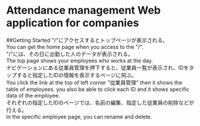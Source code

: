 # Attendance management Web application for companies

##Getting Started
"/"にアクセスするとトップページが表示される。  
You can get the home page when you access to the "/".  
"/"には、その日に出勤した人のデータが表示される。  
The top page shows your employees who works at the day.  
ナビゲーションにある従業員管理を押下すると、従業員一覧が表示され、IDをタップすると指定したIDの情報を表示するページに飛ぶ。  
You click the link at the top of left corner "従業員管理" then it shows the table of employees. you also be able to click each ID and it shows specific data of the employee.  
それぞれの指定したIDのページでは、名前の編集、指定した従業員の削除などが行える。  
In the specific employee page, you can rename and delete.  


